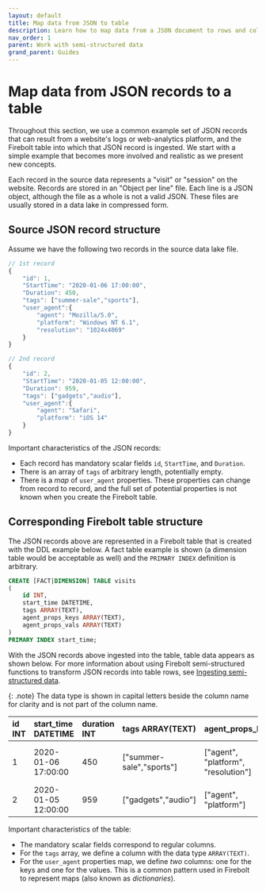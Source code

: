 ```yaml
---
layout: default
title: Map data from JSON to table
description: Learn how to map data from a JSON document to rows and columns in a Firebolt table.
nav_order: 1
parent: Work with semi-structured data
grand_parent: Guides
---
```


# Map data from JSON records to a table

Throughout this section, we use a common example set of JSON records that can result from a website's logs or web-analytics platform, and the Firebolt table into which that JSON record is ingested. We start with a simple example that becomes more involved and realistic as we present new concepts.

Each record in the source data represents a "visit" or "session" on the website. Records are stored in an "Object per line" file. Each line is a JSON object, although the file as a whole is not a valid JSON. These files are usually stored in a data lake in compressed form.

## Source JSON record structure
Assume we have the following two records in the source data lake file.

```javascript
// 1st record
{
    "id": 1,
    "StartTime": "2020-01-06 17:00:00",
    "Duration": 450,
    "tags": ["summer-sale","sports"],
    "user_agent":{
        "agent": "Mozilla/5.0",
        "platform": "Windows NT 6.1",
        "resolution": "1024x4069"
    }
}

// 2nd record
{
    "id": 2,
    "StartTime": "2020-01-05 12:00:00",
    "Duration": 959,
    "tags": ["gadgets","audio"],
    "user_agent":{
        "agent": "Safari",
        "platform": "iOS 14"
    }
}
```

Important characteristics of the JSON records:

* Each record has mandatory scalar fields `id`, `StartTime`, and `Duration`.
* There is an array of `tags` of arbitrary length, potentially empty.
* There is a *map* of `user_agent` properties. These properties can change from record to record, and the full set of potential properties is not known when you create the Firebolt table.

## Corresponding Firebolt table structure
The JSON records above are represented in a Firebolt table that is created with the DDL example below. A fact table example is shown (a dimension table would be acceptable as well) and the `PRIMARY INDEX` definition is arbitrary.

```sql
CREATE [FACT|DIMENSION] TABLE visits
(
    id INT,
    start_time DATETIME,
    tags ARRAY(TEXT),
    agent_props_keys ARRAY(TEXT),
    agent_props_vals ARRAY(TEXT)
)
PRIMARY INDEX start_time;
```
With the JSON records above ingested into the table, table data appears as shown below.  For more information about using Firebolt semi-structured functions to transform JSON records into table rows, see [Ingesting semi-structured data](ingesting-semi-structured-data.md).

{: .note}
The data type is shown in capital letters beside the column name for clarity and is not part of the column name.

| id INT | start_time DATETIME | duration INT | tags ARRAY\(TEXT\) | agent\_props\_keys | agent\_props\_vals |
| :--- | :--- | :--- | :--- | :--- | :--- |
| 1 | 2020-01-06 17:00:00 | 450 | \["summer-sale","sports"\] | \["agent", "platform", "resolution"\] | \["Mozilla/5.0", "Windows NT 6.1", "1024x4069"\] |
| 2 | 2020-01-05 12:00:00 | 959 | \["gadgets","audio"\] | \["agent", "platform"\] | \["Safari", "iOS 14"\] |

Important characteristics of the table:

* The mandatory scalar fields correspond to regular columns.
* For the `tags` array, we define a column with the data type `ARRAY(TEXT)`.
* For the `user_agent` properties map, we define *two* columns: one for the keys and one for the values. This is a common pattern used in Firebolt to represent maps (also known as *dictionaries*).
